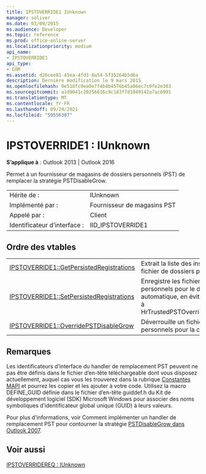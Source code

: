 ```yaml
---
title: IPSTOVERRIDE1 IUnknown
manager: soliver
ms.date: 03/09/2015
ms.audience: Developer
ms.topic: reference
ms.prod: office-online-server
ms.localizationpriority: medium
api_name:
- IPSTOVERRIDE1
api_type:
- COM
ms.assetid: d26cee81-45ea-4fd3-8a54-5f35264b5d6a
description: Dernière modification le 9 mars 2015
ms.openlocfilehash: 0e518fc9ea0e7f4b4b4576b45a06ec7c0fe2e303
ms.sourcegitcommit: a1d9041c20256616c9c183f7d1049142a7ac6991
ms.translationtype: MT
ms.contentlocale: fr-FR
ms.lasthandoff: 09/24/2021
ms.locfileid: "59556307"
---
```

# <a name="ipstoverride1--iunknown"></a>IPSTOVERRIDE1 : IUnknown

  
  
**S’applique à** : Outlook 2013 | Outlook 2016 
  
Permet à un fournisseur de magasins de dossiers personnels (PST) de remplacer la stratégie PSTDisableGrow.
  
|||
|:-----|:-----|
|Hérite de :  <br/> |IUnknown  <br/> |
|Implémenté par :  <br/> |Fournisseur de magasins PST  <br/> |
|Appelé par :  <br/> |Client  <br/> |
|Identificateur d’interface :  <br/> |IID_IPSTOVERRIDE1  <br/> |
   
## <a name="vtable-order"></a>Ordre des vtables

|||
|:-----|:-----|
|[IPSTOVERRIDE1::GetPersistedRegistrations](ipstoverride1-getpersistedregistrations.md) <br/> |Extrait la liste des inscriptions pour le fichier de dossiers personnels (.pst).  <br/> |
|[IPSTOVERRIDE1::SetPersistedRegistrations](ipstoverride1-setpersistedregistrations.md) <br/> |Enregistre les fichiers de dossiers personnels pour le déverrouillage automatique, en évitant d’autres appels à HrTrustedPSTOverrideHandlerCallback.  <br/> |
|[IPSTOVERRIDE1::OverridePSTDisableGrow](ipstoverride1-overridepstdisablegrow.md) <br/> |Déverrouille un fichier de dossiers personnels pour la croissance.  <br/> |
   
## <a name="remarks"></a>Remarques

Les identificateurs d’interface du handler de remplacement PST peuvent ne pas être définis dans le fichier d’en-tête téléchargeable dont vous disposez actuellement, auquel cas vous les trouverez dans la rubrique [Constantes MAPI](mapi-constants.md) et pourrez les copier et les ajouter à votre code. Utilisez la macro DEFINE_GUID définie dans le fichier d’en-tête guiddef.h du Kit de développement logiciel (SDK) Microsoft Windows pour associer des noms symboliques d’identificateur global unique (GUID) à leurs valeurs. 
  
Pour plus d’informations, voir Comment implémenter un handler de remplacement PST pour contourner la stratégie [PSTDisableGrow dans Outlook 2007](https://support.microsoft.com/kb/956070).
  
## <a name="see-also"></a>Voir aussi



[IPSTOVERRIDEREQ : IUnknown](ipstoverridereqiunknown.md)

